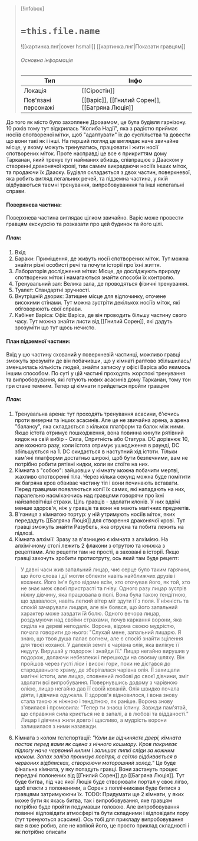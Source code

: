 > [!infobox]
> # `=this.file.name`
> ![[картинка.пнг|cover hsmall]]
> [[картинка.пнг|Показати гравцям]]
> ###### Основна інформація
> Тип | Інфо |
> ---|---|
> Локація | [[Сіростін]] |
> Пов'язані персонажі | [[Варіс]], [[Гнилий Сорен]], [[Багряна Люція]] |


До того як місто було захоплене Дроаамом, це була будівля гарнізону. 10 років тому тут відкрилась "Колиба Надії", яка з радістю приймає носіїв спотвореної мітки, щоб "адаптувати" їх до суспільства та довести що вони такі як і інші. 
На перший погляд це виглядає наче звичайне місце, у якому можуть тренуватись, працювати і жити носії спотворених міток. Проте насправді це все є прикриттям дому Тарканан, який тренує тут найманих вбивць, співпрацює з Дааском у створенні драконячої крові, тим самим викрадаючи носіїв інших міток, та продаючи їх Дааску.
Будівля складається з двох частин, поверхневої, яка робить вигляд легальних речей, та підземна частина, у якій відбуваються таємні тренування, випробовуванння та інші нелегальні справи.
#### Поверхнева частина:
Поверхнева частина виглядає цілком звичайно. Варіс може провести гравцям екскурсію та розказати про цей будинок та його цілі.
##### План:
1. Вхід
2. Бараки: Приміщення, де живуть носії спотворених міток. Тут можна знайти різні особисті речі та почути історії про їхні життя.
3. Лабораторія дослідження мітки: Місце, де досліджують природу спотворених міток і намагаються знайти способи їх контролю.
4. Тренувальний зал: Велика зала, де проводяться фізичні тренування.
5. Туалет: Стандартні зручності.
6. Внутрішній дворик: Затишне місце для відпочинку, оточене високими стінами. Тут можна зустріти декількох носіїв міток, які обговорюють свої справи.
7. Кабінет Варіса: Офіс Варіса, де він проводить більшу частину свого часу. Тут можна знайти листи від [[Гнилий Сорен]], які дадуть зрозуміти що тут щось нечисто.
#### План підземної частини:
Вхід у цю частину схований у поверхневій частинці, можливо гравці зможуть зрозуміти де він побачивши, що у кімнаті раптово збільшилась/зменшилась кількість людей, знайти записку у офісі Варіса або якимось іншим способом. По суті у цій частині проходять жорстокі тренування та випробовування, які готують нових асасинів дому Тарканан, тому тон гри стане темним. Тепер ці кімнати прийдеться пройти гравцям
##### План:
1. Тренувальна арена: тут проходять тренування асасини, б'ючись проти виверни та інших асасинів. Але це не звичайна арена, а арена "балансу", яка складається з кількох платформ та балок між ними. Якщо істота отримує пошкодження, вона повинна кинути рятівний кидок на свій вибір - Сила, Спритність або Статура. DC дорівнює 10, але кожного разу, коли істота отримує ушкодження в раунді, DC збільшується на 1. DC скидається в наступний хід істоти. Тільки кам'яні платформи достатньо широкі, щоб бути безпечними, вам не потрібно робити рятівні кидки, коли ви стоїте на них.
2. Кімната з "собою": зайшовши у кімнату можна побачити мертві, жахливо спотворенні тіла. Через кілька секунд можна буде помітити як багряна кров обвиває частину тіл і вони починають вставати. Перед гравцями появляються копії їх самих, які нападають на них, паралельно насміхаючись над гравцями говорячи про їхні найзаповітніші страхи. Ціль гравців - здолати клонів. У них вдвічі менше здоров'я, ніж у гравців та вони не мають магічних предметів.
4. В'язниця з кімнатою тортур: у ній утримують носіїв міток, яких передадуть [[Багряна Люція]] для створення драконячої крові. Тут гравці зможуть знайти Разубель, яка отруєна та побита лежить на підлозі.
5. Кімната алхімії: Зразу за в'язницею є кімната з алхімією. На алхімічному столі лежить 2 флакони з отрутою та книжка з рецептами. Але рецепти там не прості, а заховані в історії. Якщо гравці захочуть зробити протиотруту, ось який там буде рецепт:
> У давні часи жив запальний лицар, чиє серце було таким гарячим, що його слова і дії могли обпекти навіть найближчих друзів і коханих. Його ім'я було відоме всім, хто оточував його, як той, хто не знає меж своєї пристрасті та гніву. Одного разу лицар зустрів ніжну дівчину, яка працювала в полі. Вона була такою тендітною, що здавалося, навіть легкий вітер міг здути її з поля. Її ніжність та спокій зачарували лицаря, але він боявся, що його запальний характер може завдати їй болю.
> Одного вечора лицар, роздумуючи над своїми страхами, почув каркання ворони, яка сиділа на дереві неподалік. Ворона, відома своєю мудрістю, почала говорити до нього:
> "Слухай мене, запальний лицарю. Я знаю, що твоя душа палає вогнем, але є спосіб знайти зцілення для твоєї коханої. У далекій землі є чарівна олія, яка вилікує її недугу. Вирушай у подорож і знайди її."
> Лицар негайно вирушив у подорож, долаючи небезпеки і перешкоди на своєму шляху. Він пройшов через густі ліси і високі гори, поки не дістався до стародавнього храму, де зберігалася чарівна олія. Її захищали магічні істоти, але лицар, сповнений любові до своєї дівчини, зміг здолати всі випробування.
> Повернувшись додому з чарівною олією, лицар негайно дав її своїй коханій. Олія швидко почала діяти, і дівчина одужала. Її здоров'я відновилося, і вона знову стала такою ж ніжною і тендітною, як раніше.
> Ворона знову з'явилася і промовила: "Тепер ти знаєш істину. Завжди пам'ятай, що справжня сила криється не в запалі, а в любові та відданості."
> Лицар і дівчина жили довго і щасливо, а мудрість ворони залишилася з ними назавжди.

6. Кімната з колом телепортації: *"Коли ви відчиняєте двері, кімната постає перед вами як сцена з нічного кошмару. Кров покриває підлогу наче червоний килим і залишає липкі сліди за кожним кроком. Запах заліза пронизує повітря, а світло відбивається в червоних відблисках, створюючи моторошний холод."* Це буде фінальна кімната, у яку попадуть гравці. Вони застануть процес передачі полонених від [[Гнилий Сорен]] до [[Багряна Люція]]. Тут буде битва, під час якої Люція буде створювати портал у своє лігво, щоб втекти з полоненими, а Сорен з поплічниками буде битися з гравцями затримуюючи їх.
TODO: Придумати ще 2 кімнати, у яких може бути як якась битва, так і випробовування, яке гравцям потрібно буде пройти подумавши головою. Але випробовування повинні відповідати атмосфері та бути складними і відповідати лору (тут тренуються асасини). Ось тобі для прикладу випробовування яке я вже робив, але не копіюй його, це просто приклад складності і як потрібно описати